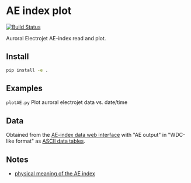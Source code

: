 # AE index plot

[![Build Status](https://travis-ci.com/space-physics/AEindex.svg?branch=master)](https://travis-ci.com/space-physics/AEindex)

Auroral Electrojet AE-index read and plot.

## Install

```sh
pip install -e .
```

## Examples

`plotAE.py` Plot auroral electrojet data vs. date/time

## Data

Obtained from the
[AE-index data web interface](http://wdc.kugi.kyoto-u.ac.jp/aeasy/index.html)
with "AE output" in "WDC-like format" as
[ASCII data tables](http://wdc.kugi.kyoto-u.ac.jp/aeasy/format/aeformat.html).

## Notes

* [physical meaning of the AE index](http://onlinelibrary.wiley.com/doi/10.1029/2004EO190010/abstract)
